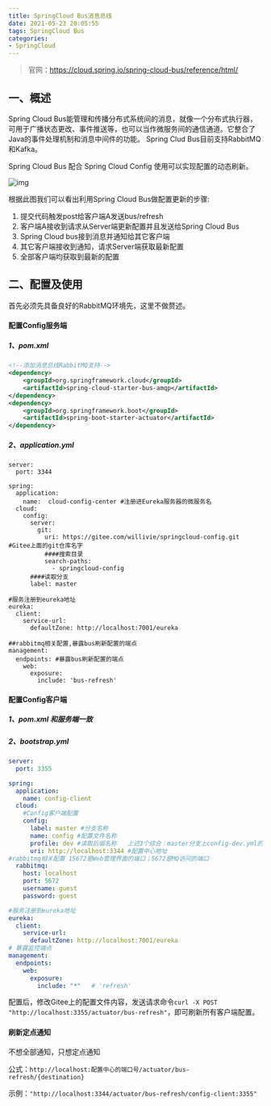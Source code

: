```yaml
---
title: SpringCloud Bus消息总线
date: 2021-05-23 20:05:55
tags: SpringCloud Bus
categories: 
- SpringCloud
---
```


> 官网：https://cloud.spring.io/spring-cloud-bus/reference/html/

## 一、概述

Spring Cloud Bus能管理和传播分布式系统间的消息，就像一个分布式执行器，可用于广播状态更改、事件推送等，也可以当作微服务间的通信通道。它整合了Java的事件处理机制和消息中间件的功能。
Spring Clud Bus目前支持RabbitMQ和Kafka。

Spring Cloud Bus 配合 Spring Cloud Config 使用可以实现配置的动态刷新。

<!--more-->

![img](https://springcloud-oss.oss-cn-shanghai.aliyuncs.com/chapter8/configbus1.jpg) 

根据此图我们可以看出利用Spring Cloud Bus做配置更新的步骤:

1. 提交代码触发post给客户端A发送bus/refresh
2. 客户端A接收到请求从Server端更新配置并且发送给Spring Cloud Bus
3. Spring Cloud bus接到消息并通知给其它客户端
4. 其它客户端接收到通知，请求Server端获取最新配置
5. 全部客户端均获取到最新的配置

## 二、配置及使用

首先必须先具备良好的RabbitMQ环境先，这里不做赘述。

#### 配置Config服务端

##### 1、pom.xml

```xml
<!--添加消息总线RabbitMQ支持-->
<dependency>
    <groupId>org.springframework.cloud</groupId>
    <artifactId>spring-cloud-starter-bus-amqp</artifactId>
</dependency>
<dependency>
    <groupId>org.springframework.boot</groupId>
    <artifactId>spring-boot-starter-actuator</artifactId>
</dependency>
```

##### 2、application.yml

```
server:
  port: 3344

spring:
  application:
    name:  cloud-config-center #注册进Eureka服务器的微服务名
  cloud:
    config:
      server:
        git:
          uri: https://gitee.com/willivie/springcloud-config.git #Gitee上面的git仓库名字
          ####搜索目录
          search-paths:
            - springcloud-config
      ####读取分支
      label: master

#服务注册到eureka地址
eureka:
  client:
    service-url:
      defaultZone: http://localhost:7001/eureka

##rabbitmq相关配置,暴露bus刷新配置的端点
management:
  endpoints: #暴露bus刷新配置的端点
    web:
      exposure:
        include: 'bus-refresh'
```

#### 配置Config客户端

##### 1、pom.xml 和服务端一致

##### 2、bootstrap.yml

```yaml
server:
  port: 3355

spring:
  application:
    name: config-client
  cloud:
    #Config客户端配置
    config:
      label: master #分支名称
      name: config #配置文件名称
      profile: dev #读取后缀名称   上述3个综合：master分支上config-dev.yml的配置文件被读取
      uri: http://localhost:3344 #配置中心地址
#rabbitmq相关配置 15672是Web管理界面的端口；5672是MQ访问的端口
  rabbitmq:
    host: localhost
    port: 5672
    username: guest
    password: guest

#服务注册到eureka地址
eureka:
  client:
    service-url:
      defaultZone: http://localhost:7001/eureka
# 暴露监控端点
management:
  endpoints:
    web:
      exposure:
        include: "*"   # 'refresh'
```

配置后，修改Gitee上的配置文件内容，发送请求命令`curl -X POST "http://localhost:3355/actuator/bus-refresh"`，即可刷新所有客户端配置。

#### 刷新定点通知

不想全部通知，只想定点通知

公式：`http://localhost:配置中心的端口号/actuator/bus-refresh/{destination}`

示例：`"http://localhost:3344/actuator/bus-refresh/config-client:3355"`